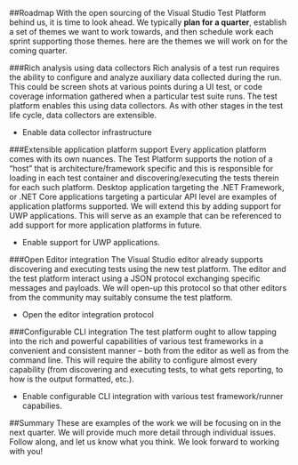 ##Roadmap
With the open sourcing of the Visual Studio Test Platform behind us, it is time to look ahead. We typically **plan for a quarter**, establish a set of themes we want to work towards, and then schedule work each sprint supporting those themes. here are the themes we will work on for the coming quarter.

###Rich analysis using data collectors
Rich analysis of a test run requires the ability to configure and analyze auxiliary data collected during the run. This could be screen shots at various points during a UI test, or code coverage information gathered when a particular test suite runs. The test platform enables this using data collectors. As with other stages in the test life cycle, data collectors are extensible.
 - Enable data collector infrastructure

###Extensible application platform support
Every application platform comes with its own nuances. The Test Platform supports the notion of a “host” that is architecture/framework specific and this is responsible for loading in each test container and discovering/executing the tests therein for each such platform. Desktop application targeting the .NET Framework, or .NET Core applications targeting a particular API level are examples of application platforms supported. We will extend this by adding support for UWP applications. This will serve as an example that can be referenced to add support for more application platforms in future.
 - Enable support for UWP applications.

###Open Editor integration
The Visual Studio editor already supports discovering and executing tests using the new test platform. The editor and the test platform interact using a JSON protocol exchanging specific messages and payloads. We will open-up this protocol so that other editors from the community may suitably consume the test platform.
 - Open the editor integration protocol

###Configurable CLI integration
The test platform ought to allow tapping into the rich and powerful capabilities of various test frameworks in a convenient and consistent manner – both from the editor as well as from the command line. This will require the ability to configure almost every capability (from discovering and executing tests, to what gets reporting, to how is the output formatted, etc.).
 - Enable configurable CLI integration with various test framework/runner capabilies.

##Summary
These are examples of the work we will be focusing on in the next quarter. We will provide much more detail through individual issues. Follow along, and let us know what you think. We look forward to working with you!
